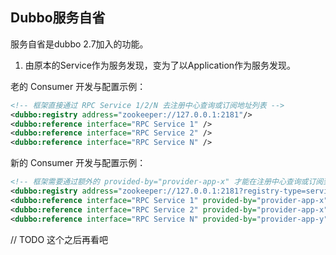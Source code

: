 ## Dubbo服务自省

服务自省是dubbo 2.7加入的功能。

1. 由原本的Service作为服务发现，变为了以Application作为服务发现。


老的 Consumer 开发与配置示例：
```xml
<!-- 框架直接通过 RPC Service 1/2/N 去注册中心查询或订阅地址列表 -->
<dubbo:registry address="zookeeper://127.0.0.1:2181"/>
<dubbo:reference interface="RPC Service 1" />
<dubbo:reference interface="RPC Service 2" />
<dubbo:reference interface="RPC Service N" />
```

新的 Consumer 开发与配置示例：
```xml
<!-- 框架需要通过额外的 provided-by="provider-app-x" 才能在注册中心查询或订阅到地址列表 -->
<dubbo:registry address="zookeeper://127.0.0.1:2181?registry-type=service"/>
<dubbo:reference interface="RPC Service 1" provided-by="provider-app-x"/>
<dubbo:reference interface="RPC Service 2" provided-by="provider-app-x" />
<dubbo:reference interface="RPC Service N" provided-by="provider-app-y" />
```



// TODO 这个之后再看吧